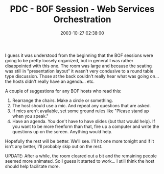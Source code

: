 ﻿---
layout: post
title: "PDC - BOF Session - Web Services Orchestration"
comments: false
date: 2003-10-27 02:38:00
updated: 2004-05-01 16:33:00
categories:
 - Technology
subtext-id: f94237f5-a506-4f8e-b66a-4aa0ab86fbb6
alias: /blog/PDC---BOF-Session---Web-Services-Orchestration.aspx
---


I guess it was understood from the beginning that the BOF sessions were going to be pretty loosely organized, but in general I was rather disappointed with this one. The room was large and because the seating was still in "presentation layout" it wasn't very condusive to a round table type discussion. Those at the back couldn't really hear what was going on... the hosts didn't really have an agenda... etc.

A couple of suggestions for any BOF hosts who read this:

  1. Rearrange the chairs. Make a circle or something. 
  2. The host should use a mic. And repeat any questions that are asked. 
  3. If mics aren't available, set some ground rules like "Please stand up when you speak." 
  4. Have an agenda. You don't have to have slides (but that would help). If you want to be more freeform than that, fire up a computer and write the questions up on the screen. Anything would help.

Hopefully the rest will be better. We'll see. I'll hit one more tonight and if it isn't any better, I'll probably skip out on the rest.

UPDATE: After a while, the room cleared out a bit and the remaining people seemed more animated. So I guess it started to work... I still think the host should help facilitate more.
